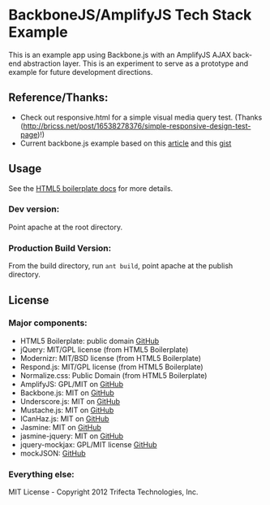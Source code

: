 # BackboneJS/AmplifyJS Tech Stack Example

This is an example app using Backbone.js with an AmplifyJS AJAX back-end abstraction layer.  This is an 
experiment to serve as a prototype and example for future development directions.

## Reference/Thanks:

* Check out responsive.html for a simple visual media query test. (Thanks (http://bricss.net/post/16538278376/simple-responsive-design-test-page)!)
* Current backbone.js example based on this [article](http://andyet.net/blog/2010/oct/29/building-a-single-page-app-with-backbonejs-undersc/) and this [gist](https://gist.github.com/1316575)

## Usage

See the [HTML5 boilerplate docs](http://html5boilerplate.com/docs/) for more details.

### Dev version:

Point apache at the root directory.

### Production Build Version:

From the build directory, run `ant build`, point apache at the publish directory. 

## License

### Major components:

* HTML5 Boilerplate: public domain [GitHub](http://github.com/h5bp/html5-boilerplate)
* jQuery: MIT/GPL license (from HTML5 Boilerplate)
* Modernizr: MIT/BSD license (from HTML5 Boilerplate)
* Respond.js: MIT/GPL license (from HTML5 Boilerplate)
* Normalize.css: Public Domain (from HTML5 Boilerplate)
* AmplifyJS: GPL/MIT on [GitHub](https://github.com/appendto/amplify)
* Backbone.js: MIT on [GitHub](https://github.com/documentcloud/backbone)
* Underscore.js: MIT on [GitHub](http://github.com/documentcloud/underscore)
* Mustache.js: MIT on [GitHub](https://github.com/janl/mustache.js)
* ICanHaz.js: MIT on [GitHub](https://github.com/andyet/ICanHaz.js)
* Jasmine: MIT on [GitHub](https://github.com/pivotal/jasmine)
* jasmine-jquery: MIT on [GitHub](https://github.com/velesin/jasmine-jquery)
* jquery-mockjax: GPL/MIT license [GitHub](https://github.com/appendto/jquery-mockjax)
* mockJSON: [GitHub](https://github.com/mennovanslooten/mockJSON)

### Everything else:

MIT License - Copyright 2012 Trifecta Technologies, Inc.
